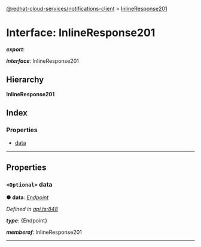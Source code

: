 [@redhat-cloud-services/notifications-client](../README.md) > [InlineResponse201](../interfaces/inlineresponse201.md)

# Interface: InlineResponse201

*__export__*: 

*__interface__*: InlineResponse201

## Hierarchy

**InlineResponse201**

## Index

### Properties

* [data](inlineresponse201.md#data)

---

## Properties

<a id="data"></a>

### `<Optional>` data

**● data**: *[Endpoint](../modules/endpoint.md)*

*Defined in [api.ts:848](https://github.com/karelhala/javascript-clients/blob/master/packages/hooks/api.ts#L848)*

*__type__*: {Endpoint}

*__memberof__*: InlineResponse201

___

